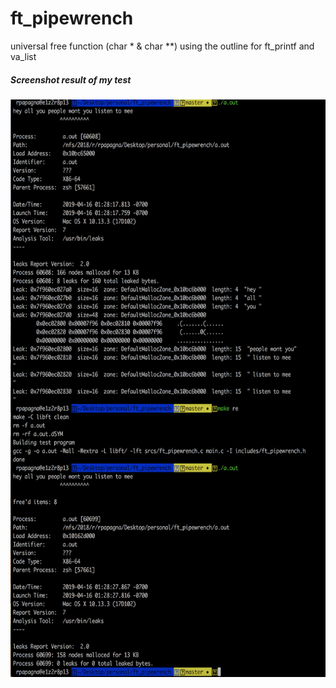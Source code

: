# ft_pipewrench
universal free function (char * & char **)
using the outline for ft_printf and va_list

##### Screenshot result of my test
<img src="https://github.com/rpeepz/ft_pipewrench/blob/master/Screen%20Shot%202019-04-16%20at%201.29.31%20AM.png" height="924" width="603">
